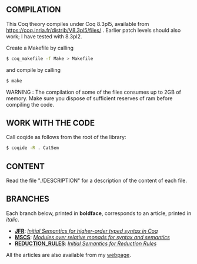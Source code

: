 
## COMPILATION

This Coq theory compiles under Coq 8.3pl5, available from https://coq.inria.fr/distrib/V8.3pl5/files/ .
Earlier patch levels should also work; I have tested with 8.3pl2.

Create a Makefile by calling
```bash    
$ coq_makefile -f Make > Makefile
```  
and compile by calling
```bash    
$ make
```

WARNING : The compilation of some of the files consumes up to 2GB of memory. Make sure you dispose of sufficient reserves of ram before compiling the code.


## WORK WITH THE CODE

Call coqide as follows from the root of the library:
```bash
$ coqide -R . CatSem
```

## CONTENT

Read the file "./DESCRIPTION" for a description of the content of each file.

## BRANCHES

Each branch below, printed in **boldface**, corresponds to an article, printed in _italic_.

* [**JFR**](https://github.com/benediktahrens/monads/tree/JFR): [_Initial Semantics for higher-order typed syntax in Coq_](http://jfr.cib.unibo.it/article/view/2066)
* [**MSCS**](https://github.com/benediktahrens/monads/tree/MSCS): [_Modules over relative monads for syntax and semantics_](http://dx.doi.org/10.1017/S0960129514000103)
* [**REDUCTION_RULES**](https://github.com/benediktahrens/monads/tree/REDUCTION_RULES): [_Initial Semantics for Reduction Rules_](http://arxiv.org/abs/1212.5668)

All the articles are also available from my [webpage](http://benedikt-ahrens.org/publications).


